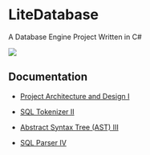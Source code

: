 ﻿# LiteDatabase

A Database Engine Project Written in C#

![](https://cdn.jsdelivr.net/gh/DyingDown/img-host-repo/202509181950059.png)


## Documentation

- [Project Architecture and Design Ⅰ](https://dyingdown.github.io/2025/09/15/Database-Engine-Project-Project-Architecture-and-Design-I/)

- [SQL Tokenizer Ⅱ](https://dyingdown.github.io/2025/09/18/Database-Engine-Project-SQL-Tokenizer-%E2%85%A1/)

- [Abstract Syntax Tree (AST) Ⅲ](https://dyingdown.github.io/2025/09/18/Database-Engine-Project-Abstract-Syntax-Tree-AST-%E2%85%A2/)

- [SQL Parser Ⅳ](https://dyingdown.github.io/2025/09/18/Database-Engine-Project-SQL-Parser-%E2%85%A3/)